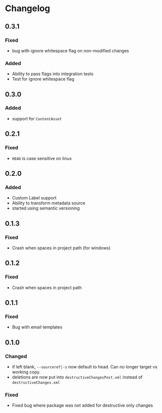 # Changelog

## 0.3.1

### Fixed

- bug with ignore whitespace flag on non-modified changes

### Added

- Ability to pass flags into integration tests
- Test for ignore whitespace flag

## 0.3.0

### Added

- support for `ContentAsset`

## 0.2.1

### Fixed

- `HEAD` is case sensitive on linux

## 0.2.0

### Added

- Custom Label support
- Ability to transform metadata source
- started using semantic versioning

## 0.1.3

### Fixed

- Crash when spaces in project path (for windows)

## 0.1.2

### Fixed

- Crash when spaces in project path

## 0.1.1

### Fixed

- Bug with email templates

## 0.1.0

### Changed

- if left blank, `--sourceref|-s` now default to head. Can no longer target vs working copy.
- deletions are now put into `destructiveChangesPost.xml` instead of `destructiveChanges.xml`

### Fixed

- Fixed bug where package was not added for destructive only changes
